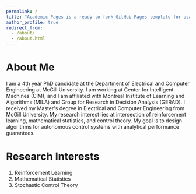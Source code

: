 ```yaml
---
permalink: /
title: "Academic Pages is a ready-to-fork GitHub Pages template for academic personal websites"
author_profile: true
redirect_from: 
  - /about/
  - /about.html
---
```


About Me
======
I am a 4th year PhD candidate at the Department of Electrical and Computer Engineering at McGill University. I am working at Center for Intelligent Machines (CIM), and I am affiliated with Montreal Institute of Learning and Algorithms (MILA) and Group for Research in Decision Analysis (GERAD). I received my Master's degree in Electrical and Computer Engineering from McGill University. My research interest lies at intersection of reinforcement learning, mathematical statistics, and control theory. My goal is to design algorithms for autonomous control systems with analytical performance guarantees.    

Research Interests
======
1. Reinforcement Learning 
2. Mathematical Statistics 
3. Stochastic Control Theory 

